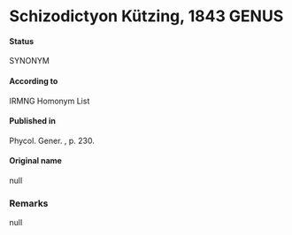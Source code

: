 # Schizodictyon Kützing, 1843 GENUS

#### Status
SYNONYM

#### According to
IRMNG Homonym List

#### Published in
Phycol. Gener. , p. 230.

#### Original name
null

### Remarks
null
